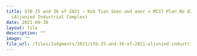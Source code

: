 ```yaml
---
title: STB 25 and 36 of 2021 – Koh Tian Soon and anor v MCST Plan No 826
  (Aljunied Industrial Complex)
date: 2021-09-30
layout: file
description: ""
image: ""
file_url: /files/Judgments/2021/stb-25-and-36-of-2021-aljunied-industrial-complex-gd.pdf
---
```


